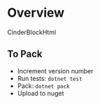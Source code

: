 # Overview

CinderBlockHtml

## To Pack

* Increment version number
* Run tests: `dotnet test`
* Pack: `dotnet pack`
* Upload to nuget